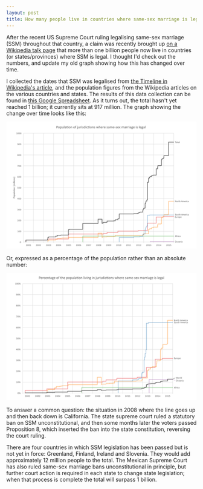 ```yaml
---
layout: post
title: How many people live in countries where same-sex marriage is legal?
---
```


After the recent US Supreme Court ruling legalising same-sex marriage (SSM) throughout that country, a claim was recently brought up [on a Wikipedia talk page](https://en.wikipedia.org/wiki/Talk:Same-sex_marriage#One_billion_milestone) that more than one billion people now live in countries (or states/provinces) where SSM is legal. I thought I'd check out the numbers, and update my old graph showing how this has changed over time.

I collected the dates that SSM was legalised from [the Timeline in Wikipedia's article](https://en.wikipedia.org/wiki/Same-sex_marriage#Timeline), and the population figures from the Wikipedia articles on the various countries and states. The results of this data collection can be found in [this Google Spreadsheet](https://docs.google.com/spreadsheets/d/10FbqyMpy1FcUG4vuftMfRvrp_XVeKWP2DWOWHEnR5t4/edit?usp=sharing). As it turns out, the total hasn't yet reached 1 billion; it currently sits at 917 million. The graph showing the change over time looks like this:

<a href="/images/ssm-chart.png"><img src="/images/ssm-chart.png" alt="Graph showing the population of jurisdictions where same-sex marriage is legal from 2001 to 2015" title="Population of jurisdictions where same-sex marriage is legal" /></a>

Or, expressed as a percentage of the population rather than an absolute number:

<a href="/images/ssm-chart-perc.png"><img src="/images/ssm-chart-perc.png" alt="Graph showing the percentage of the population that lives in jurisdictions where same-sex marriage is legal from 2001 to 2015" title="Percentage of the population living in jurisdictions where same-sex marriage is legal" /></a>

To answer a common question: the situation in 2008 where the line goes up and then back down is California. The state supreme court ruled a statutory ban on SSM unconstitutional, and then some months later the voters passed Proposition 8, which inserted the ban into the state constitution, reversing the court ruling.

There are four countries in which SSM legislation has been passed but is not yet in force: Greenland, Finland, Ireland and Slovenia. They would add approximately 12 million people to the total. The Mexican Supreme Court has also ruled same-sex marriage bans unconstitutional in principle, but further court action is required in each state to change state legislation; when that process is complete the total will surpass 1 billion.
